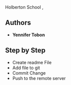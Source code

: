 
Holberton School , 

## Authors

* **Yennifer Tobon** 

## Step by Step

* Create readme File
* Add file to git
* Commit Change
* Push to the remote server

